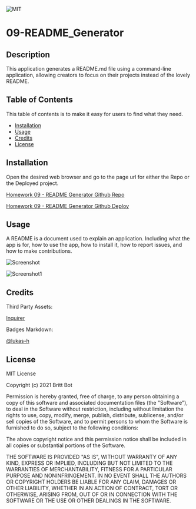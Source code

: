 ![MIT](https://img.shields.io/badge/License-MIT-yellow.svg)
# 09-README_Generator
## Description 

This application generates a README.md file using a command-line application, allowing creators to focus on their projects instead of the lovely README. 


## Table of Contents 

This table of contents is to make it easy for users to find what they need.

* [Installation](#installation)
* [Usage](#usage)
* [Credits](#credits)
* [License](#license)


## Installation

Open the desired web browser and go to the page url for either the Repo or the Deployed project.

[Homework 09 - README Generator Github Repo](https://github.com/britt-bot/09-README_Generator)

[Homework 09 - README Generator Github Deploy](https://britt-bot.github.io/09-README_Generator/)


## Usage 

A README is a document used to explain an application. Including what the app is for, how to use the app, how to install it, how to report issues, and how to make contributions.

![Screenshot](https://user-images.githubusercontent.com/77466708/114288472-dd334100-9a35-11eb-9592-b081720022dd.png)

![Screenshot1](https://user-images.githubusercontent.com/77466708/114288474-dd334100-9a35-11eb-9240-43ce99008690.png)

## Credits

Third Party Assets:

[Inquirer](https://www.npmjs.com/package/inquirer#documentation)

Badges Markdown:

[@lukas-h](https://gist.github.com/lukas-h/2a5d00690736b4c3a7ba)


## License

MIT License

Copyright (c) 2021 Britt Bot

Permission is hereby granted, free of charge, to any person obtaining a copy
of this software and associated documentation files (the "Software"), to deal
in the Software without restriction, including without limitation the rights
to use, copy, modify, merge, publish, distribute, sublicense, and/or sell
copies of the Software, and to permit persons to whom the Software is
furnished to do so, subject to the following conditions:

The above copyright notice and this permission notice shall be included in all
copies or substantial portions of the Software.

THE SOFTWARE IS PROVIDED "AS IS", WITHOUT WARRANTY OF ANY KIND, EXPRESS OR
IMPLIED, INCLUDING BUT NOT LIMITED TO THE WARRANTIES OF MERCHANTABILITY,
FITNESS FOR A PARTICULAR PURPOSE AND NONINFRINGEMENT. IN NO EVENT SHALL THE
AUTHORS OR COPYRIGHT HOLDERS BE LIABLE FOR ANY CLAIM, DAMAGES OR OTHER
LIABILITY, WHETHER IN AN ACTION OF CONTRACT, TORT OR OTHERWISE, ARISING FROM,
OUT OF OR IN CONNECTION WITH THE SOFTWARE OR THE USE OR OTHER DEALINGS IN THE
SOFTWARE.